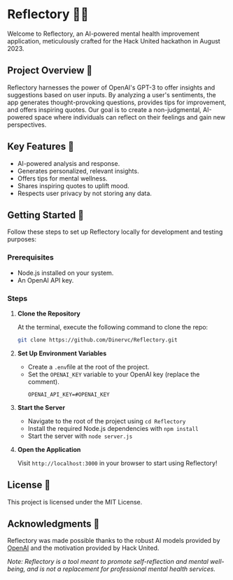 # Reflectory 🧠💡

Welcome to Reflectory, an AI-powered mental health improvement application, meticulously crafted for the Hack United hackathon in August 2023.

## Project Overview 🎯

Reflectory harnesses the power of OpenAI's GPT-3 to offer insights and suggestions based on user inputs. By analyzing a user's sentiments, the app generates thought-provoking questions, provides tips for improvement, and offers inspiring quotes. Our goal is to create a non-judgmental, AI-powered space where individuals can reflect on their feelings and gain new perspectives. 

## Key Features 🔑

- AI-powered analysis and response.
- Generates personalized, relevant insights.
- Offers tips for mental wellness.
- Shares inspiring quotes to uplift mood.
- Respects user privacy by not storing any data.

## Getting Started 🚀

Follow these steps to set up Reflectory locally for development and testing purposes:

### Prerequisites

- Node.js installed on your system.
- An OpenAI API key.

### Steps

1. **Clone the Repository**

   At the terminal, execute the following command to clone the repo:

   ```bash
   git clone https://github.com/Dinervc/Reflectory.git
   
2. **Set Up Environment Variables**

   - Create a `.env`file at the root of the project.
   - Set the `OPENAI_KEY` variable to your OpenAI key (replace the comment).
     ```.env
     OPENAI_API_KEY=#OPENAI_KEY

3. **Start the Server**

   - Navigate to the root of the project using `cd Reflectory`
   - Install the required Node.js dependencies with `npm install`
   - Start the server with `node server.js`

4. **Open the Application**

   Visit `http://localhost:3000` in your browser to start using Reflectory!

## License 📜

This project is licensed under the MIT License.

## Acknowledgments 🙏

Reflectory was made possible thanks to the robust AI models provided by [OpenAI](https://openai.com/) and the motivation provided by Hack United.

*Note: Reflectory is a tool meant to promote self-reflection and mental well-being, and is not a replacement for professional mental health services.*
